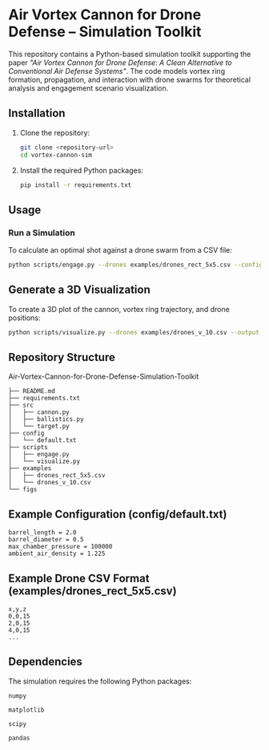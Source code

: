 # Air Vortex Cannon for Drone Defense – Simulation Toolkit

This repository contains a Python-based simulation toolkit supporting the paper *"Air Vortex Cannon for Drone Defense: A Clean Alternative to Conventional Air Defense Systems"*. The code models vortex ring formation, propagation, and interaction with drone swarms for theoretical analysis and engagement scenario visualization.

## Installation

1.  Clone the repository:
    ```bash
    git clone <repository-url>
    cd vortex-cannon-sim
    ```

2.  Install the required Python packages:
    ```bash
    pip install -r requirements.txt
    ```

## Usage

### Run a Simulation
To calculate an optimal shot against a drone swarm from a CSV file:
```bash
python scripts/engage.py --drones examples/drones_rect_5x5.csv --config config/default.txt
```

## Generate a 3D Visualization
To create a 3D plot of the cannon, vortex ring trajectory, and drone positions:
```bash
python scripts/visualize.py --drones examples/drones_v_10.csv --output figs/engagement.png
```

## Repository Structure
Air-Vortex-Cannon-for-Drone-Defense-Simulation-Toolkit
```
├── README.md
├── requirements.txt
├── src
│   ├── cannon.py
│   ├── ballistics.py
│   └── target.py
├── config
│   └── default.txt
├── scripts
│   ├── engage.py
│   └── visualize.py
├── examples
│   ├── drones_rect_5x5.csv
│   └── drones_v_10.csv
└── figs
```
## Example Configuration (config/default.txt)
```
barrel_length = 2.0
barrel_diameter = 0.5
max_chamber_pressure = 100000
ambient_air_density = 1.225
```
## Example Drone CSV Format (examples/drones_rect_5x5.csv)
```
x,y,z
0,0,15
2,0,15
4,0,15
...
```
## Dependencies
The simulation requires the following Python packages:
```
numpy

matplotlib

scipy

pandas
```

